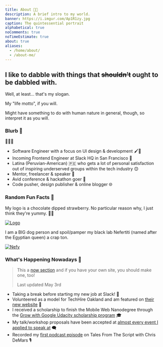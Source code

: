 ```yaml
---
title: About 🍫️🍓️
description: A brief intro to my world.
banner: https://i.imgur.com/Ap1R1zy.jpg
caption: The quintessential portrait
alphabetical: true
noComments: true
noTimeEstimate: true
about: true
aliases:
  - /home/about/
  - /about-me/
---
```


<h2>I like to dabble with things that <del>shouldn’t</del> ought to be dabbled with.</h2>

Well, at least... that's my slogan.

My "life motto", if you will.

Might have something to do with human nature in general, though, so interpret it as you will.

### Blurb 📇

<span class="large-emoji">👩🏽‍💻️</span>

* Software Engineer with a focus on UI design & development 🖌️🔧️
* Incoming Frontend Engineer at Slack HQ in San Francisco 💼
* Latina (Peruvian-American) 🇵🇪️ who gets a lot of personal satisfaction out of inspiring underserved groups within the tech industry 😊
* Mentor, freelancer & speaker 💬️
* Avid conference & hackathon goer 🚗
* Code pusher, design publisher & online blogger 🌐️

### Random Fun Facts 🦄

My logo is a chocolate dipped strawberry. No particular
reason why, I just think they're yummy. 🍫🍓

[![Logo](https://imgur.com/aIbX4z0.png)](/2017/08/19/fvcproductions---logo-redesign-/)

I am a BIG dog person and spoil/pamper my black lab Nefertiti (named after the Egyptian queen) a crap ton.

[![Nefy](https://i.imgur.com/cwXno9D.jpg)](https://i.imgur.com/cwXno9D.jpg)

### What's Happening Nowadays 📅

> This a [now section](https://nownownow.com/about) and if you have your own site, you should make one, too!
>
> Last updated May 3rd

* Taking a break before starting my new job at Slack! 🎉
* Volunteered as a model for TechHire Oakland and am featured on [their new website](https://www.techhireoakland.org/) 📸
* I received a scholarship to finish the Mobile Web Nanodegree through the [Grow with Google Udacity scholarship program](//www.udacity.com/grow-with-google) 🎓
* My talk/workshop proposals have been accepted at [almost every event I applied to speak at](/speaking) 🗨️
* Recorded my [first podcast episode](/2018/04/10/tales-from-the-script-podcast/) on Tales From The Script with Chris DeMars 🎙️

